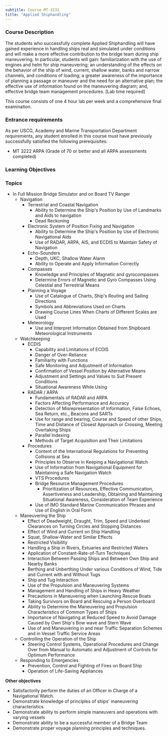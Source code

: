 ```yaml
---
subtitle: Course MT-3231
title: "Applied Shiphandling"
---
```


### Course Description

The students who successfully complete Applied Shiphandling will have gained experience in handling ships real and simulated under conditions and will make a more effective contribution to the bridge team during ship maneuvering. In particular, students will gain: familiarization with the use of engines and helm for ship maneuvering; an understanding of the effects on the behavior of the ship of wind, current, shallow water, banks and narrow channels, and conditions of loading; a greater awareness of the importance of planning a passage or maneuver and the need for an alternative plan; the effective use of information found on the maneuvering diagram; and, effective bridge team management procedures. [Lab time required]

This course consists of one 4 hour lab per week and a comprehensive final examination.

### Entrance requirements

As per USCG, Academy and Marine Transportation Department requirements, any student enrolled in this course must have previously successfully satisfied the following prerequisites:


* MT 3222 ARPA (Grade of 70 or better and all ARPA assessments completed)

### Learning Objectives



### Topics

* In Full Mission Bridge Simulator and on Board TV Ranger
	* Navigation
		* Terrestrial and Coastal Navigation
			* Ability to Determine the Ship's Position by Use of Landmarks and Aids to navigation
			* Dead Reckoning
		* Electronic System of Position Fixing and Navigation
			* Ability to Determine the Ship's Position by Use of Electronic Navigational Aids
			* Use of RADAR, ARPA, AIS, and ECDIS to Maintain Safety of Navigation
		* Echo-Sounders
			* Depth, UKC, Shallow Water Alarm
			* Ability to Operate and Apply Information Correctly
		* Compasses
			* Knowledge and Principles of Magnetic and gyrocompasses
			* Determine Errors of Magnetic and Gyro Compasses Using Celestial and Terrestrial Means
		* Planning a Voyage
			* Use of Catalogue of Charts, Ship's Routing and Sailing Directions
			* Symbols and Abbreviations Used on Charts
			* Drawing Course Lines When Charts of Different Scales are Used
		* Meteorology
			* Use and Interpret Information Obtained from Shipboard Meteorological Instruments
	* Watchkeeping
		* ECDIS
			* Capability and Limitations of ECDIS
			* Danger of Over-Reliance
			* Familiarity with Functions
			* Safe Monitoring and Adjustment of Information
			* Confirmation of Vessel Position by Alternative Means
			* Adjustment and Settings and Values to Suit Present Conditions
			* Situational Awareness While Using
		* RADAR / ARPA
			* Fundamentals of RADAR and ARPA
			* Factors Affecting Performance and Accuracy
			* Detection of Misrepresentation of Information, False Echoes, Sea Return, etc., Beacons and SARTs
			* Use for range and bearing, Course and Speed of other Ships, Time and Distance of Closest Approach or Crossing, Meeting Overtaking Ships
			* Parallel Indexing
			* Methods of Target Acquisition and Their Limitations
		* Procedures
			* Content of the International Regulations for Preventing Collisions at Sea
			* Principles to Observe in Keeping a Navigational Watch
			* Use of Information from Navigational Equipment for Maintaining a Safe Navigation Watch
			* VTS Procedures
			* Bridge Resource Management Procedures
				* Prioritization of Resources, Effective Communication, Assertiveness and Leadership, Obtaining and Maintaining Situational Awareness, Consideration of Team Experience
			* Use of IMO Standard Marine Communication Phrases and Use of English in Oral Form
	* Maneuvering the Ship
		* Effect of Deadweight, Draught, Trim, Speed and Underkeel Clearances on Turning Circles and Stopping Distances
		* Effect of Wind and Current on Ship Handling
		* Squat, Shallow-Water and Similar Effects
		* Restricted Visibility
		* Handling a Ship in Rivers, Estuaries and Restricted Waters
		* Application of Constant-Rate-of-Turn Techniques
		* Interaction Between Passing Ships and Between Own Ship and Nearby Banks
		* Berthing and Unberthing Under various Conditions of Wind, Tide and Current with and Without Tugs
		* Ship and Tug Interaction
		* Use of the Propulsion and Maneuvering Systems
		* Management and Handling of Ships in Heavy Weather
		* Precautions in Maneuvering when Launching Rescue Boats
		* Taking Survivors on Board and Rescuing a Person Overboard
		* Ability to Determine the Maneuvering and Propulsion Characteristics of Common Types of Ships
		* Importance of Navigating at Reduced Speed to Avoid Damage Caused by Own Ship's Bow wave and Stern Wave
		* Use of and Maneuvering in and near Traffic Separation Schemes and in Vessel Traffic Service Areas
	* Controlling the Operation of the Ship
		* Steering Control Systems, Operational Procedures and Change Over from Manual to Automatic and Adjustment of Controls for Optimum Performance
	* Responding to Emergencies
		* Prevention, Control and Fighting of Fires on Board Ship
		* Operation of Life-Saving Appliances



**Other objectives**


* Satisfactorily perform the duties of an Officer in Charge of a Navigational Watch. 
* Demonstrate knowledge of principles of ships' maneuvering characteristics 
* Demonstrate ability to perform simple maneuvers and operations with varying vessels 
* Demonstrate ability to be a successful member of a Bridge Team
* Demonstrate proper voyage planning principles and techniques.



